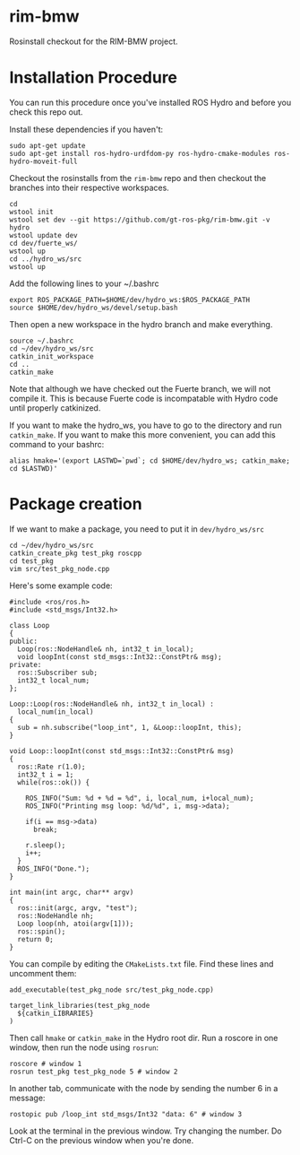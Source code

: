 rim-bmw
=======

Rosinstall checkout for the RIM-BMW project.

# Installation Procedure

You can run this procedure once you've installed ROS Hydro and before you check
this repo out.

Install these dependencies if you haven't:
```
sudo apt-get update
sudo apt-get install ros-hydro-urdfdom-py ros-hydro-cmake-modules ros-hydro-moveit-full
```

Checkout the rosinstalls from the `rim-bmw` repo and then checkout the branches into
their respective workspaces.
```
cd
wstool init
wstool set dev --git https://github.com/gt-ros-pkg/rim-bmw.git -v hydro
wstool update dev
cd dev/fuerte_ws/
wstool up
cd ../hydro_ws/src
wstool up
```

Add the following lines to your ~/.bashrc 
```
export ROS_PACKAGE_PATH=$HOME/dev/hydro_ws:$ROS_PACKAGE_PATH
source $HOME/dev/hydro_ws/devel/setup.bash
```

Then open a new workspace in the hydro branch and make everything.
```
source ~/.bashrc
cd ~/dev/hydro_ws/src
catkin_init_workspace 
cd ..
catkin_make
```

Note that although we have checked out the Fuerte branch, we will not compile it.
This is because Fuerte code is incompatable with Hydro code until properly catkinized.

If you want to make the hydro_ws, you have to go to the directory and run `catkin_make`.
If you want to make this more convenient, you can add this command to your bashrc:
```
alias hmake='(export LASTWD=`pwd`; cd $HOME/dev/hydro_ws; catkin_make; cd $LASTWD)'
```

# Package creation
If we want to make a package, you need to put it in `dev/hydro_ws/src`

```
cd ~/dev/hydro_ws/src
catkin_create_pkg test_pkg roscpp
cd test_pkg
vim src/test_pkg_node.cpp
```

Here's some example code:
```
#include <ros/ros.h>
#include <std_msgs/Int32.h>

class Loop
{
public:
  Loop(ros::NodeHandle& nh, int32_t in_local);
  void loopInt(const std_msgs::Int32::ConstPtr& msg);
private:
  ros::Subscriber sub;
  int32_t local_num;
};

Loop::Loop(ros::NodeHandle& nh, int32_t in_local) : 
  local_num(in_local)
{
  sub = nh.subscribe("loop_int", 1, &Loop::loopInt, this);
}

void Loop::loopInt(const std_msgs::Int32::ConstPtr& msg)
{
  ros::Rate r(1.0);
  int32_t i = 1;
  while(ros::ok()) {

    ROS_INFO("Sum: %d + %d = %d", i, local_num, i+local_num);
    ROS_INFO("Printing msg loop: %d/%d", i, msg->data);

    if(i == msg->data)
      break;

    r.sleep();
    i++;
  }
  ROS_INFO("Done.");
}

int main(int argc, char** argv)
{
  ros::init(argc, argv, "test");
  ros::NodeHandle nh;
  Loop loop(nh, atoi(argv[1]));
  ros::spin();
  return 0;
}
```

You can compile by editing the `CMakeLists.txt` file.
Find these lines and uncomment them:

```
add_executable(test_pkg_node src/test_pkg_node.cpp)

target_link_libraries(test_pkg_node
  ${catkin_LIBRARIES}
)
```

Then call `hmake` or `catkin_make` in the Hydro root dir.
Run a roscore in one window, then run the node using `rosrun`:

```
roscore # window 1
rosrun test_pkg test_pkg_node 5 # window 2
```

In another tab, communicate with the node by sending the number 6 in a message:
```
rostopic pub /loop_int std_msgs/Int32 "data: 6" # window 3
```

Look at the terminal in the previous window.  Try changing the number.
Do Ctrl-C on the previous window when you're done.


